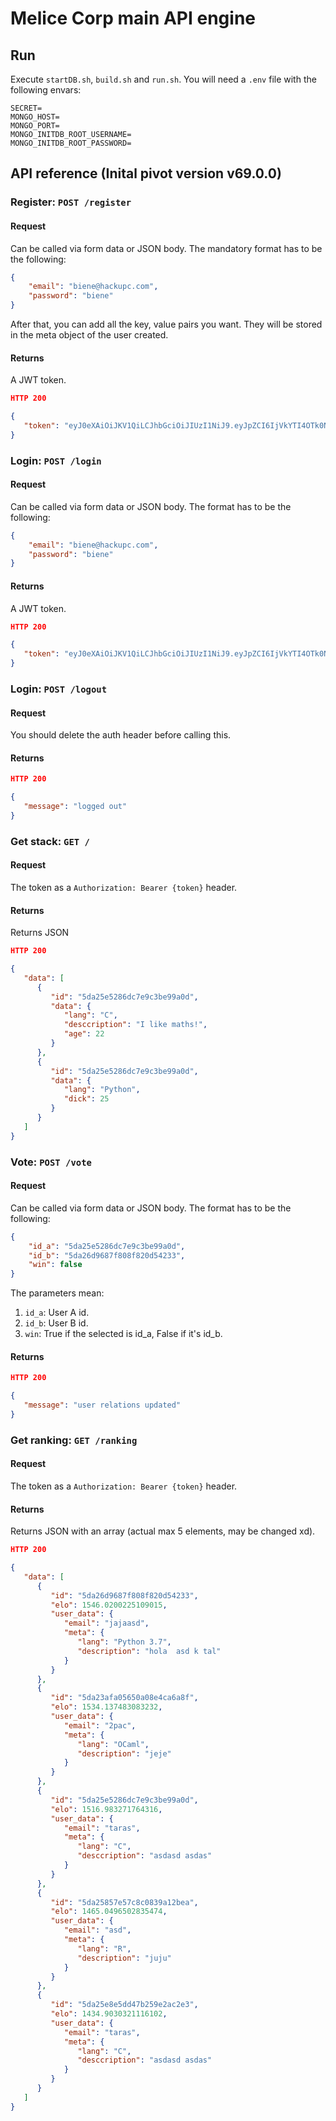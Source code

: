 # Melice Corp main API engine

## Run

Execute `startDB.sh`, `build.sh` and `run.sh`.
You will need a `.env` file with the following envars:
```
SECRET=
MONGO_HOST=
MONGO_PORT=
MONGO_INITDB_ROOT_USERNAME=
MONGO_INITDB_ROOT_PASSWORD=
```

## API reference (Inital pivot version v69.0.0)

### Register: `POST /register`
#### Request
Can be called via form data or JSON body.
The mandatory format has to be the following:
```json
{
	"email": "biene@hackupc.com",
	"password": "biene"
}
```
After that, you can add all the key, value pairs you want.
They will be stored in the meta object of the user created.

#### Returns
A JWT token.
```json
HTTP 200

{
   "token": "eyJ0eXAiOiJKV1QiLCJhbGciOiJIUzI1NiJ9.eyJpZCI6IjVkYTI4OTk0NmNkMWNhM2E5MDg4ZDg1NSJ9.ohkLJrptxT0F4wuQekOQEK-qpxNHnrA-jVTwZ4psx74"
}
```

### Login: `POST /login`
#### Request
Can be called via form data or JSON body.
The format has to be the following:
```json
{
	"email": "biene@hackupc.com",
	"password": "biene"
}
```

#### Returns
A JWT token.
```json
HTTP 200

{
   "token": "eyJ0eXAiOiJKV1QiLCJhbGciOiJIUzI1NiJ9.eyJpZCI6IjVkYTI4OTk0NmNkMWNhM2E5MDg4ZDg1NSJ9.ohkLJrptxT0F4wuQekOQEK-qpxNHnrA-jVTwZ4psx74"
}
```

### Login: `POST /logout`
#### Request
You should delete the auth header before calling this.

#### Returns
```json
HTTP 200

{
   "message": "logged out"
}
```

### Get stack: `GET /`
#### Request
The token as a `Authorization: Bearer {token}` header.

#### Returns
Returns JSON
```json
HTTP 200

{
   "data": [
      {
         "id": "5da25e5286dc7e9c3be99a0d",
         "data": {
            "lang": "C",
            "desccription": "I like maths!",
            "age": 22
         }
      },
      {
         "id": "5da25e5286dc7e9c3be99a0d",
         "data": {
            "lang": "Python",
            "dick": 25
         }
      }
   ]
}
```

### Vote: `POST /vote`
#### Request
Can be called via form data or JSON body.
The format has to be the following:
```json
{
	"id_a": "5da25e5286dc7e9c3be99a0d",
	"id_b": "5da26d9687f808f820d54233",
	"win": false
}
```

The parameters mean:
1. `id_a`: User A id.
2. `id_b`: User B id.
3. `win`: True if the selected is id_a, False if it's id_b. 


#### Returns
```json
HTTP 200

{
   "message": "user relations updated"
}
```

### Get ranking: `GET /ranking`
#### Request
The token as a `Authorization: Bearer {token}` header.

#### Returns
Returns JSON with an array (actual max 5 elements, may be changed xd).
```json
HTTP 200

{
   "data": [
      {
         "id": "5da26d9687f808f820d54233",
         "elo": 1546.0200225109015,
         "user_data": {
            "email": "jajaasd",
            "meta": {
               "lang": "Python 3.7",
               "description": "hola  asd k tal"
            }
         }
      },
      {
         "id": "5da23afa05650a08e4ca6a8f",
         "elo": 1534.137483083232,
         "user_data": {
            "email": "2pac",
            "meta": {
               "lang": "OCaml",
               "description": "jeje"
            }
         }
      },
      {
         "id": "5da25e5286dc7e9c3be99a0d",
         "elo": 1516.983271764316,
         "user_data": {
            "email": "taras",
            "meta": {
               "lang": "C",
               "desccription": "asdasd asdas"
            }
         }
      },
      {
         "id": "5da25857e57c8c0839a12bea",
         "elo": 1465.0496502835474,
         "user_data": {
            "email": "asd",
            "meta": {
               "lang": "R",
               "description": "juju"
            }
         }
      },
      {
         "id": "5da25e8e5dd47b259e2ac2e3",
         "elo": 1434.9030321116102,
         "user_data": {
            "email": "taras",
            "meta": {
               "lang": "C",
               "desccription": "asdasd asdas"
            }
         }
      }
   ]
}
```

